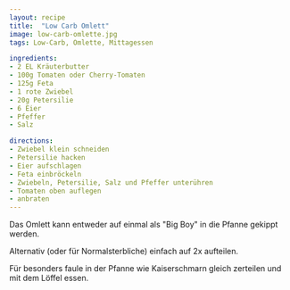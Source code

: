 ```yaml
---
layout: recipe
title:  "Low Carb Omlett"
image: low-carb-omlette.jpg
tags: Low-Carb, Omlette, Mittagessen

ingredients:
- 2 EL Kräuterbutter
- 100g Tomaten oder Cherry-Tomaten
- 125g Feta
- 1 rote Zwiebel
- 20g Petersilie
- 6 Eier
- Pfeffer
- Salz

directions:
- Zwiebel klein schneiden
- Petersilie hacken
- Eier aufschlagen
- Feta einbröckeln
- Zwiebeln, Petersilie, Salz und Pfeffer unterühren
- Tomaten oben auflegen
- anbraten
---
```


Das Omlett kann entweder auf einmal als "Big Boy" in die Pfanne gekippt werden.

Alternativ (oder für Normalsterbliche) einfach auf 2x aufteilen.

Für besonders faule in der Pfanne wie Kaiserschmarn gleich zerteilen und mit dem Löffel essen.
